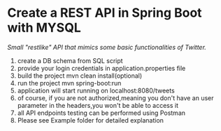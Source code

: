 # Create a REST API in Spring Boot with MYSQL
*Small "restlike" API that mimics some basic functionalities of Twitter.*

1. create a DB schema from SQL script
2. provide your login credentials in application.properties file
3. build the project mvn clean install(optional)
4. run the project mvn spring-boot:run 
5. application will start running on localhost:8080/tweets
6. of course, if you are not authorized,meaning you don't have an user parameter in the headers,you won't be able to access it
7. all API endpoints testing can be performed using Postman
8. Please see Example folder for detailed explanation
